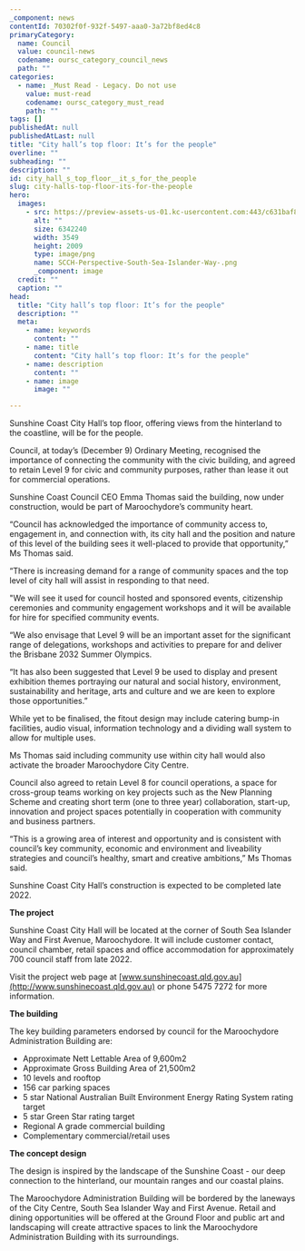 ```yaml
---
_component: news
contentId: 70302f0f-932f-5497-aaa0-3a72bf8ed4c8
primaryCategory:
  name: Council
  value: council-news
  codename: oursc_category_council_news
  path: ""
categories:
  - name: _Must Read - Legacy. Do not use
    value: must-read
    codename: oursc_category_must_read
    path: ""
tags: []
publishedAt: null
publishedAtLast: null
title: "City hall’s top floor: It’s for the people"
overline: ""
subheading: ""
description: ""
id: city_hall_s_top_floor__it_s_for_the_people
slug: city-halls-top-floor-its-for-the-people
hero:
  images:
    - src: https://preview-assets-us-01.kc-usercontent.com:443/c631baf8-1b46-001f-580c-d0001b68b4a8/b69e967f-4556-4b64-9fc3-80c66cca8e7b/SCCH-Perspective-South-Sea-Islander-Way-.png
      alt: ""
      size: 6342240
      width: 3549
      height: 2009
      type: image/png
      name: SCCH-Perspective-South-Sea-Islander-Way-.png
      _component: image
  credit: ""
  caption: ""
head:
  title: "City hall’s top floor: It’s for the people"
  description: ""
  meta:
    - name: keywords
      content: ""
    - name: title
      content: "City hall’s top floor: It’s for the people"
    - name: description
      content: ""
    - name: image
      image: ""

---
```

Sunshine Coast City Hall’s top floor, offering views from the hinterland to the coastline, will be for the people.

Council, at today’s (December 9) Ordinary Meeting, recognised the importance of connecting the community with the civic building, and agreed to retain Level 9 for civic and community purposes, rather than lease it out for commercial operations.

Sunshine Coast Council CEO Emma Thomas said the building, now under construction, would be part of Maroochydore’s community heart.

“Council has acknowledged the importance of community access to, engagement in, and connection with, its city hall and the position and nature of this level of the building sees it well-placed to provide that opportunity,” Ms Thomas said.

“There is increasing demand for a range of community spaces and the top level of city hall will assist in responding to that need.

"We will see it used for council hosted and sponsored events, citizenship ceremonies and community engagement workshops and it will be available for hire for specified community events.

“We also envisage that Level 9 will be an important asset for the significant range of delegations, workshops and activities to prepare for and deliver the Brisbane 2032 Summer Olympics.

“It has also been suggested that Level 9 be used to display and present exhibition themes portraying our natural and social history, environment, sustainability and heritage, arts and culture and we are keen to explore those opportunities.”

While yet to be finalised, the fitout design may include catering bump-in facilities, audio visual, information technology and a dividing wall system to allow for multiple uses.

Ms Thomas said including community use within city hall would also activate the broader Maroochydore City Centre.

Council also agreed to retain Level 8 for council operations, a space for cross-group teams working on key projects such as the New Planning Scheme and creating short term (one to three year) collaboration, start-up, innovation and project spaces potentially in cooperation with community and business partners.

“This is a growing area of interest and opportunity and is consistent with council’s key community, economic and environment and liveability strategies and council’s healthy, smart and creative ambitions,” Ms Thomas said.

Sunshine Coast City Hall’s construction is expected to be completed late 2022.

**The project**

Sunshine Coast City Hall will be located at the corner of South Sea Islander Way and First Avenue, Maroochydore. It will include customer contact, council chamber, retail spaces and office accommodation for approximately 700 council staff from late 2022.

Visit the project web page at [www.sunshinecoast.qld.gov.au](http://www.sunshinecoast.qld.gov.au)
&#x20;or phone 5475 7272 for more information.

**The building**

The key building parameters endorsed by council for the Maroochydore Administration Building are:

*   Approximate Nett Lettable Area of 9,600m2
*   Approximate Gross Building Area of 21,500m2
*   10 levels and rooftop
*   156 car parking spaces
*   5 star National Australian Built Environment Energy Rating System rating target
*   5 star Green Star rating target
*   Regional A grade commercial building
*   Complementary commercial/retail uses

**The concept design**

The design is inspired by the landscape of the Sunshine Coast - our deep connection to the hinterland, our mountain ranges and our coastal plains.

The Maroochydore Administration Building will be bordered by the laneways of the City Centre, South Sea Islander Way and First Avenue. Retail and dining opportunities will be offered at the Ground Floor and public art and landscaping will create attractive spaces to link the Maroochydore Administration Building with its surroundings.
